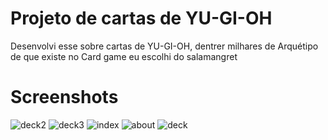<h1>Projeto de cartas de YU-GI-OH</h1>

Desenvolvi esse sobre cartas de YU-GI-OH, dentrer milhares de Arquétipo de que existe no Card game eu escolhi do salamangret

<h1>Screenshots</h1>

![deck2](https://user-images.githubusercontent.com/102254915/186265298-9e124a81-9040-4452-8e00-beef092485ae.png)
![deck3](https://user-images.githubusercontent.com/102254915/186265337-6ec84f99-3083-4d4d-a80e-2263b556a4e8.png)
![index](https://user-images.githubusercontent.com/102254915/186265380-bb59d360-84f1-4ee0-b321-f31a9293feb2.png)
![about](https://user-images.githubusercontent.com/102254915/186265393-3d804cf9-8307-4294-94a4-d0c3855b9ec5.png)
![deck](https://user-images.githubusercontent.com/102254915/186265406-995f657a-31e7-427e-9e88-0e491b5606c8.png)
